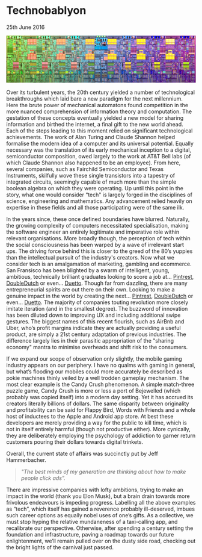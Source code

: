 # Technobablyon
<time datetime="2016-06-25 07:00">25th June 2016</time>

![](images/circuit.jpeg)

Over its turbulent years, the 20th century yielded a number of technological breakthroughs which laid bare a new paradigm for the next millennium. Here the brute power of mechanical automatons found competition in the more nuanced comprehension of information theory and computation. The gestation of these concepts eventually yielded a new model for sharing information and birthed the internet, a final gift to the new world ahead. Each of the steps leading to this moment relied on significant technological achievements. The work of Alan Turing and Claude Shannon helped formalise the modern idea of a computer and its universal potential. Equally necessary was the translation of its early mechanical inception to a digital, semiconductor composition, owed largely to the work at AT&T Bell labs (of which Claude Shannon also happened to be an employee). From here, several companies, such as Fairchild Semiconductor and Texas Instruments, skilfully wove these single transistors into a tapestry of integrated circuits, seemingly capable of much more than the simple boolean algebra on which they were operating. Up until this point in the story, what one would consider “tech" is largely forged in the disciplines of science, engineering and mathematics. Any advancement relied heavily on expertise in these fields and all those participating were of the same ilk.

In the years since, these once defined boundaries have blurred. Naturally, the growing complexity of computers necessitated specialisation, making the software engineer an entirely legitimate and imperative role within relevant organisations. More broadly though, the perception of tech within the social consciousness has been warped by a wave of irrelevant start ups. The driving force behind this is closer to the greed of the 80’s yuppies than the intellectual pursuit of the industry's creators. Now what we consider tech is an amalgamation of marketing, gambling and ecommerce. San Fransisco has been blighted by a swarm of intelligent, young, ambitious, technically brilliant graduates looking to score a job at… [Pintrest](https://about.pinterest.com/en), [DoubleDutch](http://doubledutch.me/product/) or even... [Duetto](http://duettoresearch.com/gamechanger/). Though far from dazzling, there are many entrepreneurial spirits are out there on their own. Looking to make a genuine impact in the world by creating the next… [Pintrest](https://about.pinterest.com/en), [DoubleDutch](http://doubledutch.me/product/) or even... [Duetto](http://duettoresearch.com/gamechanger/). The majority of companies touting revolution more closely imitate iteration (and in the smallest degree). The buzzword of innovation has been diluted down to improving UX and including additional swipe gestures. The biggest names of this recent flourish, such as AirBnb and Uber, who’s profit margins indicate they are actually providing a useful product, are simply a 21st century adaptation of previous industries. The difference largely lies in their parasitic appropriation of the "sharing economy" mantra to minimise overheads and shift risk to the consumers.

If we expand our scope of observation only slightly, the mobile gaming industry appears on our periphery. I have no qualms with gaming in general, but what’s flooding our mobiles could more accurately be described as pokie machines thinly veiled by a well trodden gameplay mechanism. The most clear example is the Candy Crush phenomenon. A simple match-three puzzle game, Candy Crush is more or less a port of Bejewelled (which probably was copied itself) into a modern day setting. Yet it has accrued its creators literally billions of dollars. The same disparity between originality and profitability can be said for Flappy Bird, Words with Friends and a whole host of inductees to the Apple and Android app store. At best these developers are merely providing a way for the public to kill time, which is not in itself entirely harmful (though not productive either). More cynically, they are deliberately employing the psychology of addiction to garner return customers pouring their dollars towards digital trinkets.

Overall, the current state of affairs was succinctly put by Jeff Hammerbacher.

> _"The best minds of my generation are thinking about how to make people click ads”._

There are impressive companies with lofty ambitions, trying to make an impact in the world (thank you Elon Musk), but a brain drain towards more frivolous endeavours is impeding progress. Labelling all the above examples as “tech”, which itself has gained a reverence probably ill-deserved, imbues such career options as equally nobel uses of one’s gifts. As a collective, we must stop hyping the relative mundaneness of a taxi-calling app, and recalibrate our perspective. Otherwise, after spending a century setting the foundation and infrastructure, paving a roadmap towards our future enlightenment, we’ll remain pulled over on the dusty side road, checking out the bright lights of the carnival just passed.
